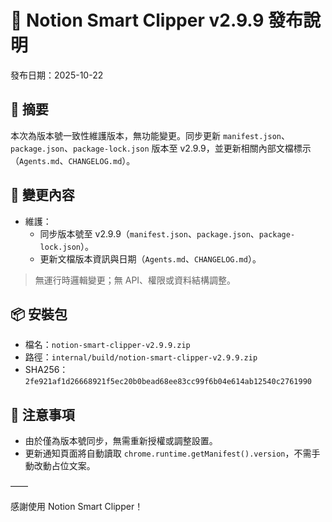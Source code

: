 # 🚀 Notion Smart Clipper v2.9.9 發布說明

發布日期：2025-10-22

## 🎯 摘要
本次為版本號一致性維護版本，無功能變更。同步更新 `manifest.json`、`package.json`、`package-lock.json` 版本至 v2.9.9，並更新相關內部文檔標示（`Agents.md`、`CHANGELOG.md`）。

## 🧰 變更內容
- 維護：
  - 同步版本號至 v2.9.9（`manifest.json`、`package.json`、`package-lock.json`）。
  - 更新文檔版本資訊與日期（`Agents.md`、`CHANGELOG.md`）。

> 無運行時邏輯變更；無 API、權限或資料結構調整。

## 📦 安裝包
- 檔名：`notion-smart-clipper-v2.9.9.zip`
- 路徑：`internal/build/notion-smart-clipper-v2.9.9.zip`
- SHA256：`2fe921af1d26668921f5ec20b0bead68ee83cc99f6b04e614ab12540c2761990`

## 📝 注意事項
- 由於僅為版本號同步，無需重新授權或調整設置。
- 更新通知頁面將自動讀取 `chrome.runtime.getManifest().version`，不需手動改動占位文案。

——

感謝使用 Notion Smart Clipper！

